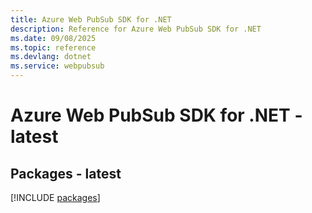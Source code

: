 ```yaml
---
title: Azure Web PubSub SDK for .NET
description: Reference for Azure Web PubSub SDK for .NET
ms.date: 09/08/2025
ms.topic: reference
ms.devlang: dotnet
ms.service: webpubsub
---
```

# Azure Web PubSub SDK for .NET - latest
## Packages - latest
[!INCLUDE [packages](web-pubsub-index.md)]